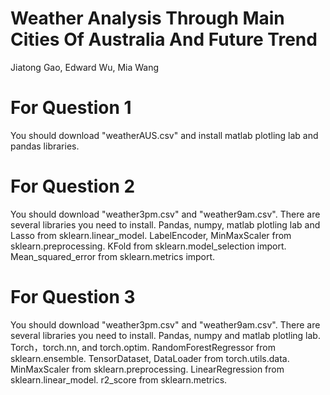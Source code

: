 # Weather Analysis Through Main Cities Of Australia And Future Trend
Jiatong Gao, Edward Wu, Mia Wang
# For Question 1
You should download "weatherAUS.csv" and install matlab plotling lab and pandas libraries.
# For Question 2
You should download "weather3pm.csv" and "weather9am.csv". There are several libraries you need to install. Pandas, numpy, matlab plotling lab and Lasso from sklearn.linear_model. LabelEncoder, MinMaxScaler from sklearn.preprocessing.
KFold from sklearn.model_selection import.
Mean_squared_error from sklearn.metrics import.
# For Question 3
You should download "weather3pm.csv" and "weather9am.csv".
There are several libraries you need to install.
Pandas, numpy and matlab plotling lab.
Torch，torch.nn, and torch.optim.
RandomForestRegressor from sklearn.ensemble.
TensorDataset, DataLoader from torch.utils.data.
MinMaxScaler from sklearn.preprocessing.
LinearRegression from sklearn.linear_model.
r2_score from sklearn.metrics.

